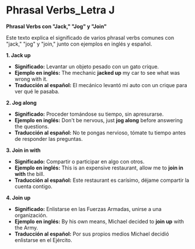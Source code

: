 # Phrasal Verbs_Letra J


**Phrasal Verbs con "Jack," "Jog" y "Join"**

Este texto explica el significado de varios phrasal verbs comunes con "jack," "jog" y "join," junto con ejemplos en inglés y español.

**1. Jack up**

*   **Significado:** Levantar un objeto pesado con un gato crique.
*   **Ejemplo en inglés:** The mechanic **jacked up** my car to see what was wrong with it.
*   **Traducción al español:** El mecánico levantó mi auto con un crique para ver qué le pasaba.

**2. Jog along**

*   **Significado:** Proceder tomándose su tiempo, sin apresurarse.
*   **Ejemplo en inglés:** Don't be nervous, just **jog along** before answering the questions.
*   **Traducción al español:** No te pongas nervioso, tómate tu tiempo antes de responder las preguntas.

**3. Join in with**

*   **Significado:** Compartir o participar en algo con otros.
*   **Ejemplo en inglés:** This is an expensive restaurant, allow me to **join in with** the bill.
*   **Traducción al español:** Este restaurant es carísimo, déjame compartir la cuenta contigo.

**4. Join up**

*   **Significado:** Enlistarse en las Fuerzas Armadas, unirse a una organización.
*   **Ejemplo en inglés:** By his own means, Michael decided to **join up** with the Army.
*   **Traducción al español:** Por sus propios medios Michael decidió enlistarse en el Ejército.
